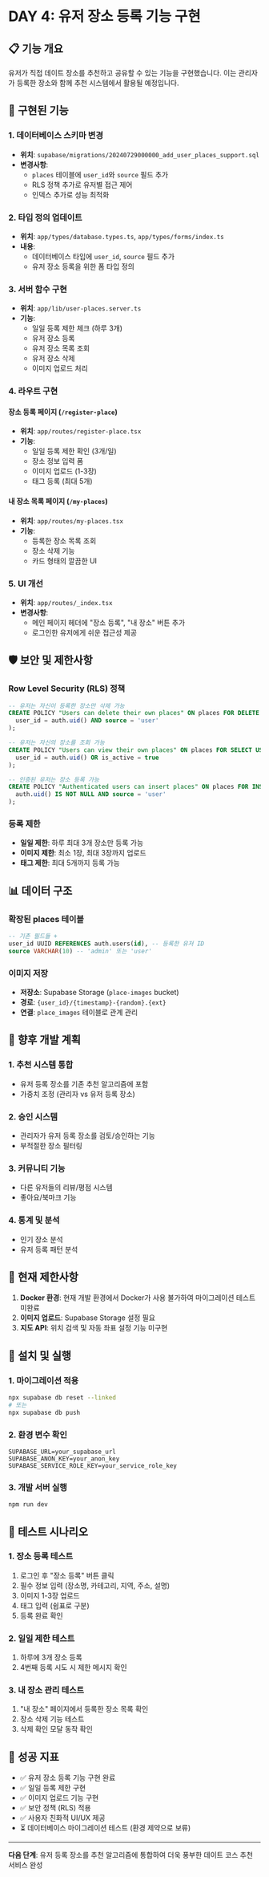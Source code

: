 # DAY 4: 유저 장소 등록 기능 구현

## 📋 기능 개요

유저가 직접 데이트 장소를 추천하고 공유할 수 있는 기능을 구현했습니다. 이는 관리자가 등록한 장소와 함께 추천 시스템에서 활용될 예정입니다.

## 🔄 구현된 기능

### 1. 데이터베이스 스키마 변경
- **위치**: `supabase/migrations/20240729000000_add_user_places_support.sql`
- **변경사항**:
  - `places` 테이블에 `user_id`와 `source` 필드 추가
  - RLS 정책 추가로 유저별 접근 제어
  - 인덱스 추가로 성능 최적화

### 2. 타입 정의 업데이트
- **위치**: `app/types/database.types.ts`, `app/types/forms/index.ts`
- **내용**:
  - 데이터베이스 타입에 `user_id`, `source` 필드 추가
  - 유저 장소 등록을 위한 폼 타입 정의

### 3. 서버 함수 구현
- **위치**: `app/lib/user-places.server.ts`
- **기능**:
  - 일일 등록 제한 체크 (하루 3개)
  - 유저 장소 등록
  - 유저 장소 목록 조회
  - 유저 장소 삭제
  - 이미지 업로드 처리

### 4. 라우트 구현

#### 장소 등록 페이지 (`/register-place`)
- **위치**: `app/routes/register-place.tsx`
- **기능**:
  - 일일 등록 제한 확인 (3개/일)
  - 장소 정보 입력 폼
  - 이미지 업로드 (1-3장)
  - 태그 등록 (최대 5개)

#### 내 장소 목록 페이지 (`/my-places`)
- **위치**: `app/routes/my-places.tsx`
- **기능**:
  - 등록한 장소 목록 조회
  - 장소 삭제 기능
  - 카드 형태의 깔끔한 UI

### 5. UI 개선
- **위치**: `app/routes/_index.tsx`
- **변경사항**:
  - 메인 페이지 헤더에 "장소 등록", "내 장소" 버튼 추가
  - 로그인한 유저에게 쉬운 접근성 제공

## 🛡️ 보안 및 제한사항

### Row Level Security (RLS) 정책
```sql
-- 유저는 자신이 등록한 장소만 삭제 가능
CREATE POLICY "Users can delete their own places" ON places FOR DELETE USING (
  user_id = auth.uid() AND source = 'user'
);

-- 유저는 자신의 장소를 조회 가능
CREATE POLICY "Users can view their own places" ON places FOR SELECT USING (
  user_id = auth.uid() OR is_active = true
);

-- 인증된 유저는 장소 등록 가능
CREATE POLICY "Authenticated users can insert places" ON places FOR INSERT WITH CHECK (
  auth.uid() IS NOT NULL AND source = 'user'
);
```

### 등록 제한
- **일일 제한**: 하루 최대 3개 장소만 등록 가능
- **이미지 제한**: 최소 1장, 최대 3장까지 업로드
- **태그 제한**: 최대 5개까지 등록 가능

## 📊 데이터 구조

### 확장된 places 테이블
```sql
-- 기존 필드들 +
user_id UUID REFERENCES auth.users(id), -- 등록한 유저 ID
source VARCHAR(10) -- 'admin' 또는 'user'
```

### 이미지 저장
- **저장소**: Supabase Storage (`place-images` bucket)
- **경로**: `{user_id}/{timestamp}-{random}.{ext}`
- **연결**: `place_images` 테이블로 관계 관리

## 🔄 향후 개발 계획

### 1. 추천 시스템 통합
- 유저 등록 장소를 기존 추천 알고리즘에 포함
- 가중치 조정 (관리자 vs 유저 등록 장소)

### 2. 승인 시스템
- 관리자가 유저 등록 장소를 검토/승인하는 기능
- 부적절한 장소 필터링

### 3. 커뮤니티 기능
- 다른 유저들의 리뷰/평점 시스템
- 좋아요/북마크 기능

### 4. 통계 및 분석
- 인기 장소 분석
- 유저 등록 패턴 분석

## 🚨 현재 제한사항

1. **Docker 환경**: 현재 개발 환경에서 Docker가 사용 불가하여 마이그레이션 테스트 미완료
2. **이미지 업로드**: Supabase Storage 설정 필요
3. **지도 API**: 위치 검색 및 자동 좌표 설정 기능 미구현

## 🔧 설치 및 실행

### 1. 마이그레이션 적용
```bash
npx supabase db reset --linked
# 또는
npx supabase db push
```

### 2. 환경 변수 확인
```env
SUPABASE_URL=your_supabase_url
SUPABASE_ANON_KEY=your_anon_key
SUPABASE_SERVICE_ROLE_KEY=your_service_role_key
```

### 3. 개발 서버 실행
```bash
npm run dev
```

## 📝 테스트 시나리오

### 1. 장소 등록 테스트
1. 로그인 후 "장소 등록" 버튼 클릭
2. 필수 정보 입력 (장소명, 카테고리, 지역, 주소, 설명)
3. 이미지 1-3장 업로드
4. 태그 입력 (쉼표로 구분)
5. 등록 완료 확인

### 2. 일일 제한 테스트
1. 하루에 3개 장소 등록
2. 4번째 등록 시도 시 제한 메시지 확인

### 3. 내 장소 관리 테스트
1. "내 장소" 페이지에서 등록한 장소 목록 확인
2. 장소 삭제 기능 테스트
3. 삭제 확인 모달 동작 확인

## 🎯 성공 지표

- ✅ 유저 장소 등록 기능 구현 완료
- ✅ 일일 등록 제한 구현
- ✅ 이미지 업로드 기능 구현
- ✅ 보안 정책 (RLS) 적용
- ✅ 사용자 친화적 UI/UX 제공
- ⏳ 데이터베이스 마이그레이션 테스트 (환경 제약으로 보류)

---

**다음 단계**: 유저 등록 장소를 추천 알고리즘에 통합하여 더욱 풍부한 데이트 코스 추천 서비스 완성